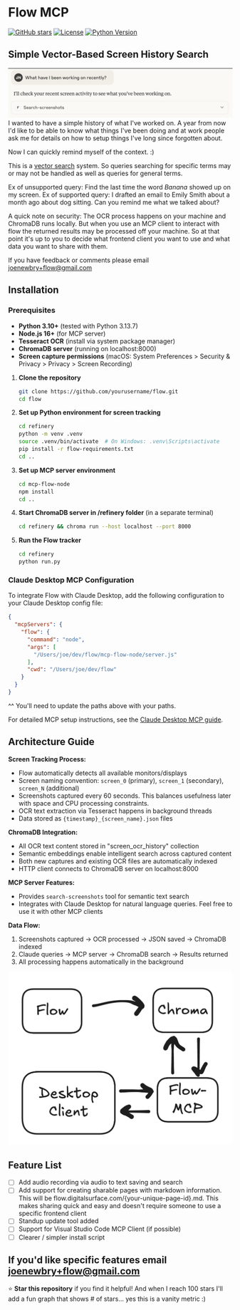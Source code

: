 # Flow MCP

[![GitHub stars](https://img.shields.io/github/stars/yourusername/flow.svg?style=social&label=Star)](https://github.com/yourusername/flow)
[![License](https://img.shields.io/badge/license-MIT-blue.svg)](LICENSE)
[![Python Version](https://img.shields.io/badge/python-3.10%2B-blue.svg)](https://python.org)

## Simple Vector-Based Screen History Search

![Example Usage](images/Example%20Usage.png)
I wanted to have a simple history of what I've worked on. A year from now I'd like to be able to know what things I've been doing and at work people ask me for details on how to setup things I've long since forgotten about. 

Now I can quickly remind myself of the context. :)

This is a [vector search](https://en.wikipedia.org/wiki/Vector_database) system. So queries searching for specific terms may or may not be handled as well as queries for general terms.

Ex of unsupported query: Find the last time the word *Banana* showed up on my screen.
Ex of supported query: I drafted an email to Emily Smith about a month ago about dog sitting. Can you remind me what we talked about?

A quick note on security: The OCR process happens on your machine and ChromaDB runs locally. But when you use an MCP client to interact with flow the returned results may be processed off your machine. So at that point it's up to you to decide what frontend client you want to use and what data you want to share with them.

If you have feedback or comments please email joenewbry+flow@gmail.com

## Installation

### Prerequisites
- **Python 3.10+** (tested with Python 3.13.7)
- **Node.js 16+** (for MCP server)
- **Tesseract OCR** (install via system package manager)
- **ChromaDB server** (running on localhost:8000)
- **Screen capture permissions** (macOS: System Preferences > Security & Privacy > Privacy > Screen Recording)

1. **Clone the repository**
   ```bash
   git clone https://github.com/yourusername/flow.git
   cd flow
   ```

2. **Set up Python environment for screen tracking**
   ```bash
   cd refinery
   python -m venv .venv
   source .venv/bin/activate  # On Windows: .venv\Scripts\activate
   pip install -r flow-requirements.txt
   cd ..
   ```

3. **Set up MCP server environment**
   ```bash
   cd mcp-flow-node
   npm install
   cd ..
   ```

4. **Start ChromaDB server in /refinery folder** (in a separate terminal)
   ```bash
   cd refinery && chroma run --host localhost --port 8000
   ```

5. **Run the Flow tracker**
   ```bash
   cd refinery
   python run.py
   ```

### Claude Desktop MCP Configuration

To integrate Flow with Claude Desktop, add the following configuration to your Claude Desktop config file:

```json
{
  "mcpServers": {
    "flow": {
      "command": "node",
      "args": [
        "/Users/joe/dev/flow/mcp-flow-node/server.js"
      ],
      "cwd": "/Users/joe/dev/flow"
    }
  }
}
```

^^ You'll need to update the paths above with your paths.

For detailed MCP setup instructions, see the [Claude Desktop MCP guide](https://modelcontextprotocol.io/docs/develop/connect-local-servers).

## Architecture Guide
**Screen Tracking Process:**
- Flow automatically detects all available monitors/displays
- Screen naming convention: `screen_0` (primary), `screen_1` (secondary), `screen_N` (additional)
- Screenshots captured every 60 seconds. This balances usefulness later with space and CPU processing constraints. 
- OCR text extraction via Tesseract happens in background threads
- Data stored as `{timestamp}_{screen_name}.json` files

**ChromaDB Integration:**
- All OCR text content stored in "screen_ocr_history" collection
- Semantic embeddings enable intelligent search across captured content
- Both new captures and existing OCR files are automatically indexed
- HTTP client connects to ChromaDB server on localhost:8000

**MCP Server Features:**
- Provides `search-screenshots` tool for semantic text search
- Integrates with Claude Desktop for natural language queries. Feel free to use it with other MCP clients

**Data Flow:**
1. Screenshots captured → OCR processed → JSON saved → ChromaDB indexed
2. Claude queries → MCP server → ChromaDB search → Results returned
3. All processing happens automatically in the background

![Dataflow Diagram](images/Dataflow%20Diagram.png)

## Feature List
- [ ] Add audio recording via audio to text saving and search
- [ ] Add support for creating sharable pages with markdown information. This will be flow.digitalsurface.com/{your-unique-page-id}.md. This makes sharing quick and easy and doesn't require someone to use a specific frontend client
- [ ] Standup update tool added
- [ ] Support for Visual Studio Code MCP Client (if possible)
- [ ] Clearer / simpler install script

If you'd like specific features email joenewbry+flow@gmail.com
---

⭐ **Star this repository** if you find it helpful! And when I reach 100 stars I'll add a fun graph that shows # of stars... yes this is a vanity metric :)
